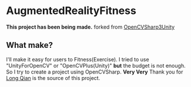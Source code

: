 AugmentedRealityFitness
===
**This project has been being made.** forked from [OpenCVSharp3Unity](https://github.com/qian256/OpenCVSharp3Unity)

## What make?
I'll make it easy for users to Fitness(Exercise). I tried to use "UnityForOpenCV" or "OpenCVPlus(Unity)" **but** the budget is not enough. So I try to create a project using OpenCVSharp. **Very Very** Thank you for [Long Qian](http://longqian.me/aboutme/) is the source of this project.
